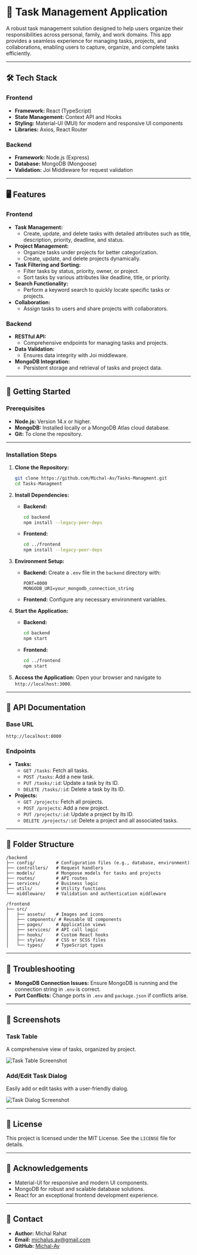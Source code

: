 

# 📝 Task Management Application

A robust task management solution designed to help users organize their responsibilities across personal, family, and work domains. This app provides a seamless experience for managing tasks, projects, and collaborations, enabling users to capture, organize, and complete tasks efficiently.

---

## 🛠️ Tech Stack

### **Frontend**
- **Framework:** React (TypeScript)
- **State Management:** Context API and Hooks
- **Styling:** Material-UI (MUI) for modern and responsive UI components
- **Libraries:** Axios, React Router

### **Backend**
- **Framework:** Node.js (Express)
- **Database:** MongoDB (Mongoose)
- **Validation:** Joi Middleware for request validation

---

## 🖥️ Features

### **Frontend**
- **Task Management:**
  - Create, update, and delete tasks with detailed attributes such as title, description, priority, deadline, and status.
- **Project Management:**
  - Organize tasks under projects for better categorization.
  - Create, update, and delete projects dynamically.
- **Task Filtering and Sorting:**
  - Filter tasks by status, priority, owner, or project.
  - Sort tasks by various attributes like deadline, title, or priority.
- **Search Functionality:**
  - Perform a keyword search to quickly locate specific tasks or projects.
- **Collaboration:**
  - Assign tasks to users and share projects with collaborators.

### **Backend**
- **RESTful API:**
  - Comprehensive endpoints for managing tasks and projects.
- **Data Validation:**
  - Ensures data integrity with Joi middleware.
- **MongoDB Integration:**
  - Persistent storage and retrieval of tasks and project data.

---

## 🚀 Getting Started

### **Prerequisites**
- **Node.js:** Version 14.x or higher.
- **MongoDB:** Installed locally or a MongoDB Atlas cloud database.
- **Git:** To clone the repository.

---

### **Installation Steps**

1. **Clone the Repository:**
   ```bash
   git clone https://github.com/Michal-Av/Tasks-Managment.git
   cd Tasks-Managment
   ```

2. **Install Dependencies:**
   - **Backend:**
     ```bash
     cd backend
     npm install --legacy-peer-deps
     ```
   - **Frontend:**
     ```bash
     cd ../frontend
     npm install --legacy-peer-deps
     ```

3. **Environment Setup:**
   - **Backend:**
     Create a `.env` file in the `backend` directory with:
     ```
     PORT=8000
     MONGODB_URI=your_mongodb_connection_string
     ```
   - **Frontend:**
     Configure any necessary environment variables.

4. **Start the Application:**
   - **Backend:**
     ```bash
     cd backend
     npm start
     ```
   - **Frontend:**
     ```bash
     cd ../frontend
     npm start
     ```

5. **Access the Application:**
   Open your browser and navigate to `http://localhost:3000`.

---

## 📄 API Documentation

### **Base URL**
```
http://localhost:8000
```

### **Endpoints**
- **Tasks:**
  - `GET /tasks`: Fetch all tasks.
  - `POST /tasks`: Add a new task.
  - `PUT /tasks/:id`: Update a task by its ID.
  - `DELETE /tasks/:id`: Delete a task by its ID.
- **Projects:**
  - `GET /projects`: Fetch all projects.
  - `POST /projects`: Add a new project.
  - `PUT /projects/:id`: Update a project by its ID.
  - `DELETE /projects/:id`: Delete a project and all associated tasks.

---

## 📂 Folder Structure

```plaintext
/backend
├── config/        # Configuration files (e.g., database, environment)
├── controllers/   # Request handlers
├── models/        # Mongoose models for tasks and projects
├── routes/        # API routes
├── services/      # Business logic
├── utils/         # Utility functions
└── middleware/    # Validation and authentication middleware

/frontend
├── src/
│   ├── assets/    # Images and icons
│   ├── components/ # Reusable UI components
│   ├── pages/     # Application views
│   ├── services/  # API call logic
│   ├── hooks/     # Custom React hooks
│   ├── styles/    # CSS or SCSS files
│   └── types/     # TypeScript types
```

---

## 🔧 Troubleshooting

- **MongoDB Connection Issues:** Ensure MongoDB is running and the connection string in `.env` is correct.
- **Port Conflicts:** Change ports in `.env` and `package.json` if conflicts arise.

---

## 📸 Screenshots

### **Task Table**
A comprehensive view of tasks, organized by project.

![Task Table Screenshot](screenshot_task_table.png)

### **Add/Edit Task Dialog**
Easily add or edit tasks with a user-friendly dialog.

![Task Dialog Screenshot](screenshot_task_dialog.png)

---

## 📜 License

This project is licensed under the MIT License. See the `LICENSE` file for details.

---

## 🙌 Acknowledgements

- Material-UI for responsive and modern UI components.
- MongoDB for robust and scalable database solutions.
- React for an exceptional frontend development experience.

---

## 💬 Contact

- **Author:** Michal Rahat
- **Email:** [michalus.av@gmail.com](mailto:michalus.av@gmail.com)
- **GitHub:** [Michal-Av](https://github.com/Michal-Av)


